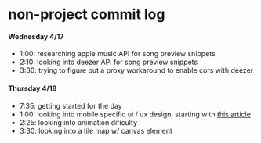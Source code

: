 # non-project commit log

#### Wednesday 4/17

* 1:00: researching apple music API for song preview snippets
* 2:10: looking into deezer API for song preview snippets
* 3:30: trying to figure out a proxy workaround to enable cors with deezer

#### Thursday 4/18

* 7:35: getting started for the day
* 1:00: looking into mobile specific ui / ux design, starting with [this article](https://www.innovecsgames.com/blog/mobile-game-design/)
* 2:25: looking into animation dificulty
* 3:30: looking into a tile map w/ canvas element